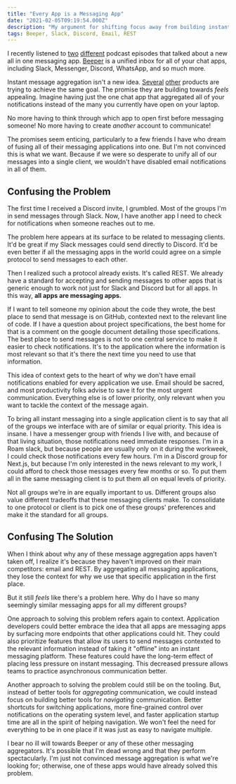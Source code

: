 ```yaml
---
title: "Every App is a Messaging App"
date: "2021-02-05T09:19:54.000Z"
description: "My argument for shifting focus away from building instant message aggregators."
tags: Beeper, Slack, Discord, Email, REST
---
```


I recently listened to [two](https://anchor.fm/hackernews/episodes/22-Jan-20--2021-ep86cc) [different](https://dailytechnewsshow.com/2021/01/21/the-only-way-to-win-is-not-play-dtns-3951/) podcast episodes that talked about a new all in one messaging app. [Beeper](https://www.beeperhq.com/) is a unified inbox for all of your chat apps, including Slack, Messenger, Discord, WhatsApp, and so much more.


Instant message aggregation isn't a new idea. [Several](https://medium.com/@taylorwong232/5-best-all-in-one-messengers-you-should-start-using-today-3824eae71501) [other](https://www.slant.co/topics/9411/~unified-messenger-apps) products are trying to achieve the same goal. The promise they are building towards _feels_ appealing. Imagine having just the one chat app that aggregated all of your notifications instead of the many you currently have open on your laptop.

No more having to think through which app to open first before messaging someone! No more having to create _another_ account to communicate!

The promises seem enticing, particularly to a few friends I have who dream of fusing all of their messaging applications into one. But I'm not convinced this is what we want. Because if we were so desperate to unify all of our messages into a single client, we wouldn't have disabled email notifications in all of them.

## Confusing the Problem 
The first time I received a Discord invite, I grumbled. Most of the groups I'm in send messages through Slack. Now, I have another app I need to check for notifications when someone reaches out to me. 

The problem here appears at its surface to be related to messaging clients. It'd be great if my Slack messages could send directly to Discord. It'd be even better if all the messaging apps in the world could agree on a simple protocol to send messages to each other.

Then I realized such a protocol already exists. It's called REST. We already have a standard for accepting and sending messages to other apps that is generic enough to work not just for Slack and Discord but for all apps. In this way, **all apps are messaging apps.**

If I want to tell someone my opinion about the code they wrote, the best place to send that message is on GitHub, contexted next to the relevant line of code. If I have a question about project specifications, the best home for that is a comment on the google document detailing those specifications. The best place to send messages is not to one central service to make it easier to check notifications. It's to the application where the information is most relevant so that it's there the next time you need to use that information.

This idea of context gets to the heart of why we don't have email notifications enabled for every application we use. Email should be sacred, and most productivity folks advise to save it for the most urgent communication. Everything else is of lower priority, only relevant when you want to tackle the context of the message again. 

To bring all instant messaging into a single application client is to say that all of the groups we interface with are of similar or equal priority. This idea is insane. I have a messenger group with friends I live with, and because of that living situation, those notifications need immediate responses. I'm in a Roam slack, but because people are usually only on it during the workweek, I could check those notifications every few hours. I'm in a Discord group for Next.js, but because I'm only interested in the news relevant to my work, I could afford to check those messages every few months or so. To put them all in the same messaging client is to put them all on equal levels of priority.

Not all groups we're in are equally important to us. Different groups also value different tradeoffs that these messaging clients make. To consolidate to one protocol or client is to pick one of these groups' preferences and make it the standard for all groups.

## Confusing The Solution 
When I think about why any of these message aggregation apps haven't taken off, I realize it's because they haven't improved on their main competitors: email and REST. By aggregating all messaging applications, they lose the context for why we use that specific application in the first place.

But it still _feels_ like there's a problem here. Why do I have so many seemingly similar messaging apps for all my different groups?

One approach to solving this problem refers again to context. Application developers could better embrace the idea that all apps are messaging apps by surfacing more endpoints that other applications could hit. They could also prioritize features that allow its users to send messages contexted to the relevant information instead of taking it "offline" into an instant messaging platform. These features could have the long-term effect of placing less pressure on instant messaging. This decreased pressure allows teams to practice asynchronous communication better.

Another approach to solving the problem could still be on the tooling. But, instead of better tools for _aggregating_ communication, we could instead focus on building better tools for _navigating_ communication. Better shortcuts for switching applications, more fine-grained control over notifications on the operating system level, and faster application startup time are all in the spirit of helping navigation. We won't feel the need for everything to be in one place if it was just as easy to navigate multiple.

I bear no ill will towards Beeper or any of these other messaging aggregators. It's possible that I'm dead wrong and that they perform spectacularly. I'm just not convinced message aggregation is what we're looking for; otherwise, one of these apps would have already solved this problem.
